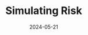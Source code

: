 ---
layout: review
pull_request:  "https://github.com/DHCodeReview/simulating-risk/pull/1"
title:   Simulating Risk
submitters: ["Rebecca Sutton Koeser (Princeton University)"]
reviewers: ["Scott Foster (Arizona State University)", "Malte Vogl (Max Planck Institute of Geoanthropology)"]
facilitator: Cole Crawford (Harvard University)
date: 2024-05-21
year: 2024
---